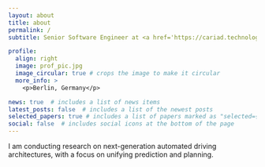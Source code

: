 ```yaml
---
layout: about
title: about
permalink: /
subtitle: Senior Software Engineer at <a href='https://cariad.technology/de/en/company.html'>CARIAD SE</a>.

profile:
  align: right
  image: prof_pic.jpg
  image_circular: true # crops the image to make it circular
  more_info: >
    <p>Berlin, Germany</p>

news: true  # includes a list of news items
latest_posts: false  # includes a list of the newest posts
selected_papers: true # includes a list of papers marked as "selected={true}"
social: false  # includes social icons at the bottom of the page
---
```


I am conducting research on next-generation automated driving architectures, with a focus on unifying prediction and planning.
